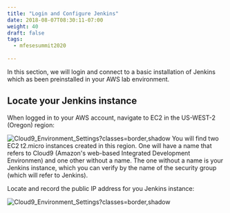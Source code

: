 ```yaml
---
title: "Login and Configure Jenkins"
date: 2018-08-07T08:30:11-07:00
weight: 40
draft: false
tags:
  - mfesesummit2020
  
---
```

In this section, we will login and connect to a basic installation of Jenkins which as been preinstalled in your AWS lab environment.

## Locate your Jenkins instance

When logged in to your AWS account, navigate to EC2 in the US-WEST-2 (Oregon) region:

![Cloud9_Environment_Settings](/images/shiftleft/findjenkins1.png)?classes=border,shadow
You will find two EC2 t2.micro instances created in this region.  One will have a name that refers to Cloud9 (Amazon's web-based Integrated Development Environmen) and one other without a name.  The one without a name is your Jenkins instance, which you can verify by the name of the security group (which will refer to Jenkins).

Locate and record the public IP address for you Jenkins instance:

![Cloud9_Environment_Settings](/images/shiftleft/findjenkins2.png)?classes=border,shadow